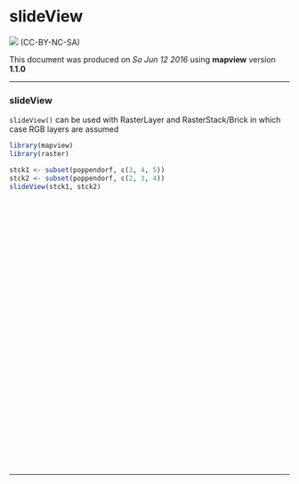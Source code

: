 # slideView

![](http://i.creativecommons.org/l/by-nc-sa/3.0/88x31.png) (CC-BY-NC-SA)

This document was produced on _So Jun 12 2016_ using **mapview** version **1.1.0**

------

### slideView

`slideView()` can be used with RasterLayer and RasterStack/Brick in which case RGB layers are assumed


```r
library(mapview)
library(raster)

stck1 <- subset(poppendorf, c(3, 4, 5))
stck2 <- subset(poppendorf, c(2, 3, 4))
slideView(stck1, stck2)
```

<!--html_preserve--><div id="htmlwidget-5673" style="width:909.12px;height:480px;" class="slideView html-widget"></div>
<script type="application/json" data-for="htmlwidget-5673">{"x":{"message":{"a":"a","b":"b"},"img1":"stck1","img2":"stck2"},"evals":[],"jsHooks":[]}</script><!--/html_preserve-->

------
